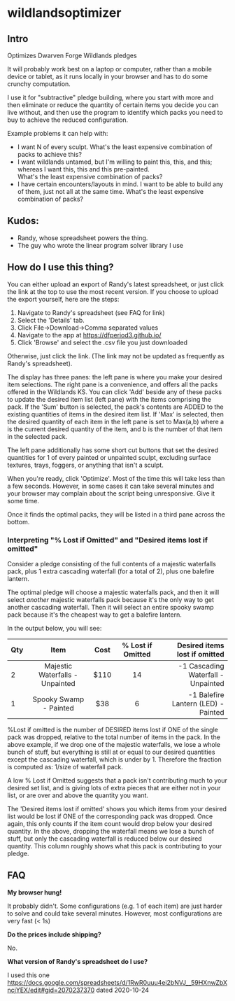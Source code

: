 # wildlandsoptimizer

## Intro
Optimizes Dwarven Forge Wildlands pledges

It will probably work best on a laptop or computer, rather than a mobile device or tablet, as it runs locally in your browser and has to do some 
crunchy computation.

I use it for "subtractive" pledge building, where you start with more and then eliminate or reduce the quantity of certain items you decide you can live without, and then use the program to identify which packs you need to buy to achieve the reduced 
configuration.

Example problems it can help with:

- I want N of every sculpt.  What's the least expensive combination of packs to achieve this?
- I want wildlands untamed, but I'm willing to paint this, this, and this; whereas I want this, this and this pre-painted.  
What's the least expensive combination of packs?
- I have certain encounters/layouts in mind.  I want to be able to build any of them, just not all at the same time.  What's the least expensive
combination of packs?

## Kudos:
- Randy, whose spreadsheet powers the thing.
- The guy who wrote the linear program solver library I use

## How do I use this thing?
You can either upload an export of Randy's latest spreadsheet, or just click the link at the top to use the most recent version.  If you choose to upload the export yourself, here are the steps:

1.  Navigate to Randy's spreadsheet (see FAQ for link)
2.  Select the 'Details' tab.
3.  Click File->Download->Comma separated values
4.  Navigate to the app at https://dfperiod3.github.io/
5.  Click 'Browse' and select the .csv file you just downloaded

Otherwise, just click the link.  (The link may not be updated as frequently as Randy's spreadsheet).

The display has three panes: the left pane is where you make your desired item selections.  The right pane is a convenience, and offers all the packs offered in the Wildlands KS.  You can click 'Add' beside any of these packs to update the desired item list (left pane) with the items comprising the pack.  If the 'Sum' button is selected, the pack's contents are ADDED to the existing quantities of items in the desired item list.  If 'Max' is selected, then the desired quantity of each item in the left pane is set to Max(a,b) where a is the current desired quantity of the item, and b is the number of that item in the selected pack.  

The left pane additionally has some short cut buttons that set the desired quantities for 1 of every painted or unpainted sculpt, excluding surface textures, trays, foggers, or anything that isn't a sculpt.

When you're ready, click 'Optimize'.  Most of the time this will take less than a few seconds.  However, in some cases it can take several minutes and your browser may complain about the script being unresponsive.  Give it some time.

Once it finds the optimal packs, they will be listed in a third pane across the bottom.

### Interpreting "% Lost if Omitted" and "Desired items lost if omitted"
Consider a pledge consisting of the full contents of a majestic waterfalls pack, plus 1 extra cascading waterfall (for a total of 2),
plus one balefire lantern.

The optimal pledge will choose a majestic waterfalls pack, and then it will select *another* majestic waterfalls pack because it's the 
only way to get another cascading waterfall.  Then it will select an entire spooky swamp pack because it's the cheapest way to get a 
balefire lantern.


In the output below, you will see:

| Qty |	Item |	Cost |	% Lost if Omitted	| Desired items lost if omitted |
|:----|:----:|:-----:|:------------------:|------------------------------:| 
| 2 |	Majestic Waterfalls - Unpainted |	$110 |	14 |	-1 Cascading Waterfall - Unpainted |
| 1 |	Spooky Swamp - Painted |	$38 |	6 |	-1 Balefire Lantern (LED) - Painted |



%Lost if omitted is the number of DESIRED items lost if ONE of the single pack was dropped, relative to the total number of items in 
the pack.   In the above example, if we drop one of the majestic waterfalls, we lose a whole bunch of stuff, but everything is still at
or equal to our desired quantities except the cascading waterfall, which is under by 1.  Therefore the fraction is computed as:
1/size of waterfall pack.

A low % Lost if Omitted suggests that a pack isn't contributing much to your desired set list, and is giving lots of extra pieces that are
either not in your list, or are over and above the quantity you want.

The 'Desired items lost if omitted' shows you which items from your desired list would be lost if ONE of the corresponding pack was
dropped.  Once again, this only counts if the item count would drop below your desired quantity.  In the above, dropping the waterfall 
means we lose a bunch of stuff, but only the cascading waterfall is reduced below our desired quantity.   This column roughly shows 
what this pack is contributing to your pledge.

## FAQ
**My browser hung!**

It probably didn't.  Some configurations (e.g. 1 of each item) are just harder to solve and could take several minutes.  However, most configurations are very fast (< 1s)

**Do the prices include shipping?**

No.

**What version of Randy's spreadsheet do I use?**

I used this one https://docs.google.com/spreadsheets/d/1RwR0uuu4ei2bNVJ__59HXnwZbXncjYEX/edit#gid=2070237370 dated 2020-10-24

